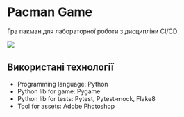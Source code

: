 <h1>Pacman Game</h1>
<p>Гра пакман для лабораторної роботи з дисципліни CI/CD</p>

<image src="https://i.postimg.cc/KzQf8cB3/2025-04-11-162254803.png"></image>
<image scr="https://i.postimg.cc/J72362q8/2025-04-11-162601159.png"></image>

<h2>Використані технології</h2>
<ul>
  <li>Programming language: Python</li>
  <li>Python lib for game: Pygame</li>
  <li>Python lib for tests: Pytest, Pytest-mock, Flake8</li>
  <li>Tool for assets: Adobe Photoshop</li>
</ul>
